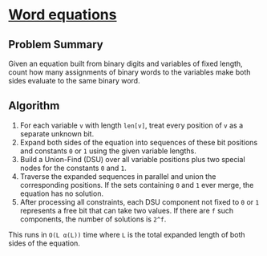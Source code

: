 # [Word equations](https://www.spoj.com/problems/WORDEQ)

## Problem Summary
Given an equation built from binary digits and variables of fixed length, count how many assignments of binary words to the variables make both sides evaluate to the same binary word.

## Algorithm
1. For each variable `v` with length `len[v]`, treat every position of `v` as a separate unknown bit.
2. Expand both sides of the equation into sequences of these bit positions and constants `0` or `1` using the given variable lengths.
3. Build a Union-Find (DSU) over all variable positions plus two special nodes for the constants `0` and `1`.
4. Traverse the expanded sequences in parallel and union the corresponding positions. If the sets containing `0` and `1` ever merge, the equation has no solution.
5. After processing all constraints, each DSU component not fixed to `0` or `1` represents a free bit that can take two values. If there are `f` such components, the number of solutions is `2^f`.

This runs in `O(L α(L))` time where `L` is the total expanded length of both sides of the equation.
